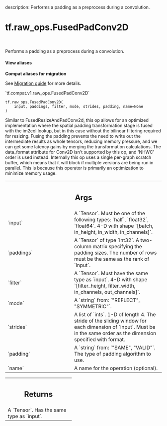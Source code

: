 description: Performs a padding as a preprocess during a convolution.

<div itemscope itemtype="http://developers.google.com/ReferenceObject">
<meta itemprop="name" content="tf.raw_ops.FusedPadConv2D" />
<meta itemprop="path" content="Stable" />
</div>

# tf.raw_ops.FusedPadConv2D

<!-- Insert buttons and diff -->

<table class="tfo-notebook-buttons tfo-api nocontent" align="left">

</table>



Performs a padding as a preprocess during a convolution.

<section class="expandable">
  <h4 class="showalways">View aliases</h4>
  <p>
<b>Compat aliases for migration</b>
<p>See
<a href="https://www.tensorflow.org/guide/migrate">Migration guide</a> for
more details.</p>
<p>`tf.compat.v1.raw_ops.FusedPadConv2D`</p>
</p>
</section>

<pre class="devsite-click-to-copy prettyprint lang-py tfo-signature-link">
<code>tf.raw_ops.FusedPadConv2D(
    input, paddings, filter, mode, strides, padding, name=None
)
</code></pre>



<!-- Placeholder for "Used in" -->

Similar to FusedResizeAndPadConv2d, this op allows for an optimized
implementation where the spatial padding transformation stage is fused with the
im2col lookup, but in this case without the bilinear filtering required for
resizing. Fusing the padding prevents the need to write out the intermediate
results as whole tensors, reducing memory pressure, and we can get some latency
gains by merging the transformation calculations.
The data_format attribute for Conv2D isn't supported by this op, and 'NHWC'
order is used instead.
Internally this op uses a single per-graph scratch buffer, which means that it
will block if multiple versions are being run in parallel. This is because this
operator is primarily an optimization to minimize memory usage.

<!-- Tabular view -->
 <table class="responsive fixed orange">
<colgroup><col width="214px"><col></colgroup>
<tr><th colspan="2"><h2 class="add-link">Args</h2></th></tr>

<tr>
<td>
`input`
</td>
<td>
A `Tensor`. Must be one of the following types: `half`, `float32`, `float64`.
4-D with shape `[batch, in_height, in_width, in_channels]`.
</td>
</tr><tr>
<td>
`paddings`
</td>
<td>
A `Tensor` of type `int32`.
A two-column matrix specifying the padding sizes. The number of
rows must be the same as the rank of `input`.
</td>
</tr><tr>
<td>
`filter`
</td>
<td>
A `Tensor`. Must have the same type as `input`. 4-D with shape
`[filter_height, filter_width, in_channels, out_channels]`.
</td>
</tr><tr>
<td>
`mode`
</td>
<td>
A `string` from: `"REFLECT", "SYMMETRIC"`.
</td>
</tr><tr>
<td>
`strides`
</td>
<td>
A list of `ints`.
1-D of length 4.  The stride of the sliding window for each dimension
of `input`. Must be in the same order as the dimension specified with format.
</td>
</tr><tr>
<td>
`padding`
</td>
<td>
A `string` from: `"SAME", "VALID"`.
The type of padding algorithm to use.
</td>
</tr><tr>
<td>
`name`
</td>
<td>
A name for the operation (optional).
</td>
</tr>
</table>



<!-- Tabular view -->
 <table class="responsive fixed orange">
<colgroup><col width="214px"><col></colgroup>
<tr><th colspan="2"><h2 class="add-link">Returns</h2></th></tr>
<tr class="alt">
<td colspan="2">
A `Tensor`. Has the same type as `input`.
</td>
</tr>

</table>

